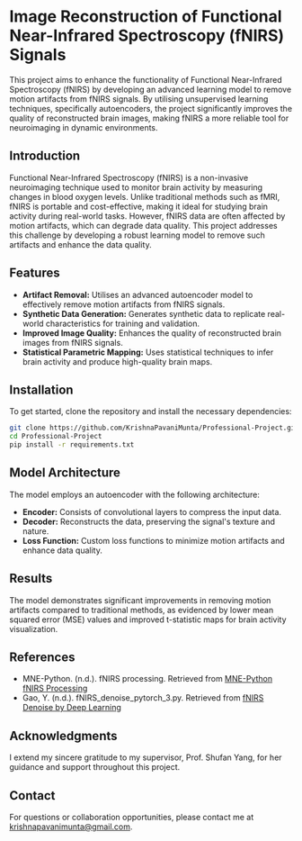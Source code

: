 
# Image Reconstruction of Functional Near-Infrared Spectroscopy (fNIRS) Signals

This project aims to enhance the functionality of Functional Near-Infrared Spectroscopy (fNIRS) by developing an advanced learning model to remove motion artifacts from fNIRS signals. By utilising unsupervised learning techniques, specifically autoencoders, the project significantly improves the quality of reconstructed brain images, making fNIRS a more reliable tool for neuroimaging in dynamic environments.


## Introduction

Functional Near-Infrared Spectroscopy (fNIRS) is a non-invasive neuroimaging technique used to monitor brain activity by measuring changes in blood oxygen levels. Unlike traditional methods such as fMRI, fNIRS is portable and cost-effective, making it ideal for studying brain activity during real-world tasks. However, fNIRS data are often affected by motion artifacts, which can degrade data quality. This project addresses this challenge by developing a robust learning model to remove such artifacts and enhance the data quality.

## Features

- **Artifact Removal:** Utilises an advanced autoencoder model to effectively remove motion artifacts from fNIRS signals.
- **Synthetic Data Generation:** Generates synthetic data to replicate real-world characteristics for training and validation.
- **Improved Image Quality:** Enhances the quality of reconstructed brain images from fNIRS signals.
- **Statistical Parametric Mapping:** Uses statistical techniques to infer brain activity and produce high-quality brain maps.

## Installation

To get started, clone the repository and install the necessary dependencies:

```bash
git clone https://github.com/KrishnaPavaniMunta/Professional-Project.git
cd Professional-Project
pip install -r requirements.txt
```

## Model Architecture

The model employs an autoencoder with the following architecture:

- **Encoder:** Consists of convolutional layers to compress the input data.
- **Decoder:** Reconstructs the data, preserving the signal's texture and nature.
- **Loss Function:** Custom loss functions to minimize motion artifacts and enhance data quality.

## Results

The model demonstrates significant improvements in removing motion artifacts compared to traditional methods, as evidenced by lower mean squared error (MSE) values and improved t-statistic maps for brain activity visualization.

## References

- MNE-Python. (n.d.). fNIRS processing. Retrieved from [MNE-Python fNIRS Processing](https://mne.tools/stable/auto_tutorials/preprocessing/70_fnirs_processing.html)
- Gao, Y. (n.d.). fNIRS_denoise_pytorch_3.py. Retrieved from [fNIRS Denoise by Deep Learning](https://github.com/YuanyuanGao216/fNIRS_denoise_by_DL/blob/master/fNIRS_denoise_pytorch_3.py)

## Acknowledgments

I extend my sincere gratitude to my supervisor, Prof. Shufan Yang, for her guidance and support throughout this project.
## Contact

For questions or collaboration opportunities, please contact me at krishnapavanimunta@gmail.com.

